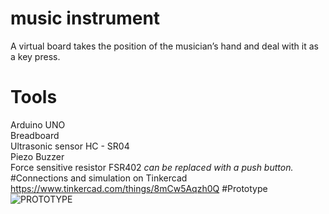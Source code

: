 # music instrument
A virtual board takes the position of the musician’s hand and deal with it as a key press.
# Tools
Arduino UNO <br />
Breadboard <br />
Ultrasonic sensor HC - SR04 <br />
Piezo Buzzer <br />
Force sensitive resistor FSR402 *can be replaced with a push button.*
#Connections and simulation on Tinkercad
https://www.tinkercad.com/things/8mCw5Aqzh0Q
#Prototype
![PROTOTYPE](https://user-images.githubusercontent.com/69731891/233229549-49403fe0-bc3c-48fa-a85e-a80365389995.jpg)

